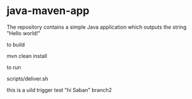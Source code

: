 # java-maven-app


The repository contains a simple Java application which outputs the string
"Hello world!"


to build

mvn clean install


to run

scripts/deliver.sh

this is a uild trigger test
"hi Saban"
branch2

